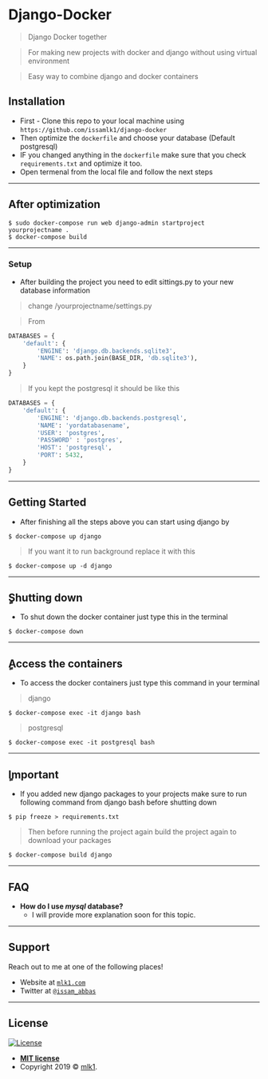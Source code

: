 # Django-Docker

> Django Docker together

> For making new projects with docker and django without using virtual environment 

> Easy way to combine django and docker containers


## Installation

- First - Clone this repo to your local machine using `https://github.com/issamlk1/django-docker`
- Then optimize the `dockerfile` and choose your database (Default postgresql)
- IF you changed anything in the `dockerfile` make sure that you check `requirements.txt` and optimize it too.
- Open termenal from the local file and follow the next steps

---

## After optimization

```shell
$ sudo docker-compose run web django-admin startproject yourprojectname .
$ docker-compose build
```
---

### Setup
- After building the project you need to edit sittings.py to your new database information

> change /yourprojectname/settings.py

> From

```python
DATABASES = {
    'default': {
        'ENGINE': 'django.db.backends.sqlite3',
        'NAME': os.path.join(BASE_DIR, 'db.sqlite3'),
    }
}
```
> If you kept the postgresql it should be like this

```python
DATABASES = {
    'default': {
        'ENGINE': 'django.db.backends.postgresql',
        'NAME': 'yordatabasename',
        'USER': 'postgres',
        'PASSWORD' : 'postgres',
        'HOST': 'postgresql',
        'PORT': 5432,
    }
}
```
---

## Getting Started
- After finishing all the steps above you can start using django by 

```shell
$ docker-compose up django
```

> If you want it to run background replace it with this
```shell
$ docker-compose up -d django
```
---

## ٍShutting down
- To shut down the docker container just type this in the terminal

```shell
$ docker-compose down
```
---

## ٍAccess the containers
- To access the docker containers just type this command in your terminal

> django
```shell
$ docker-compose exec -it django bash
```

> postgresql
```shell
$ docker-compose exec -it postgresql bash
```
---

## ٍImportant
- If you added new django packages to your projects make sure to run following command from django bash before shutting down 
   

```shell
$ pip freeze > requirements.txt
```

> Then before running the project again build the project again to download your packages
```shell
$ docker-compose build django
```
---

## FAQ

- **How do I use *mysql* database?**
    - I will provide more explanation soon for this topic.

---

## Support

Reach out to me at one of the following places!

- Website at <a href="http://mlk1.com" target="_blank">`mlk1.com`</a>
- Twitter at <a href="https://twitter.com/ISSAM_ABBAS" target="_blank">`@issam_abbas`</a>

---




## License

[![License](http://img.shields.io/:license-mit-blue.svg?style=flat-square)](http://badges.mit-license.org)

- **[MIT license](http://opensource.org/licenses/mit-license.php)**
- Copyright 2019 © <a href="http://mlk1.com" target="_blank">mlk1</a>.

